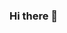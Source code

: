 ### Hi there 👋

<!--
- 🔭 I’m currently working on ...Currently, I am studying Software Engineering at CodeSpace Academy and have qualifications in End User Computing, Technical Support,       and Systems Support. Alongside my IT skills,I have experience as an Artisan Welder in the automotive industry, specializing in power tools, electronic data           capture, continuous improvement, and welding. I completed my welding qualification in 2019, which included a Welding Application and Practice module at Tshwane       North College (Rosslyn). I enjoy hands-on work and using my troubleshooting skills to solve challenges. My IT studies have prepared me for various aspects of         life.
- 🌱 I’m currently learning ...JavaScript
- 📫 How to reach me: ... masengolga@gmail.com

-->
